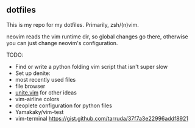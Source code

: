 ## dotfiles

This is my repo for my dotfiles. Primarily, zsh/(n)vim.

neovim reads the vim runtime dir, so global changes go there, otherwise
you can just change neovim's configuration.

TODO:
 * Find or write a python folding vim script that isn't super slow
 * Set up denite:
 * most recently used files
 * file browser
 * [unite.vim](https://github.com/Shougo/unite.vim) for other ideas
 * vim-airline colors
 * deoplete configuration for python files
 * Yamakaky/vim-test
 * vim-terminal https://gist.github.com/tarruda/37f7a3e22996addf8921

